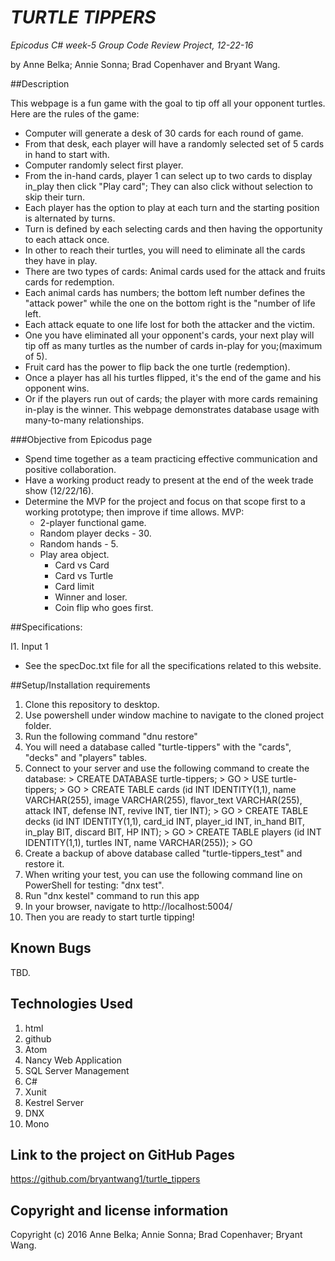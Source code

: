 # _TURTLE TIPPERS_

_*Epicodus C# week-5 Group Code Review Project, 12-22-16*_

by Anne Belka; Annie Sonna; Brad Copenhaver and Bryant Wang.


##Description

This webpage is a fun game with the goal to tip off all your opponent turtles. Here are the rules of the game:
- Computer will generate a desk of 30 cards for each round of game.
- From that desk, each player will have a randomly selected set of 5 cards in hand to start with.
- Computer randomly select first player.
- From the in-hand cards, player 1 can select up to two cards to display in_play then click "Play card"; They can also click without selection to skip their turn.
- Each player has the option to play at each turn and the starting position is alternated by turns.
- Turn is defined by each selecting cards and then having the opportunity to each attack once.
- In other to reach their turtles, you will need to eliminate all the cards they have in play.
- There are two types of cards: Animal cards used for the attack and fruits cards for redemption.
- Each animal cards has numbers; the bottom left number defines the "attack power" while the one on the bottom right is the "number of life left.
- Each attack equate to one life lost for both the attacker and the victim.
- One you have eliminated all your opponent's cards, your next play will tip off as many turtles as the number of cards in-play for you;(maximum of 5).
- Fruit card has the power to flip back the one turtle (redemption).
- Once a player has all his turtles flipped, it's the end of the game and his opponent wins.
- Or if the players run out of cards; the player with more cards remaining in-play is the winner.
This webpage demonstrates database usage with many-to-many relationships.


###Objective from Epicodus page

- Spend time together as a team practicing effective communication and positive collaboration.
- Have a working product ready to present at the end of the week trade show (12/22/16).
- Determine the MVP for the project and focus on that scope first to a working prototype; then improve if time allows.
  MVP:
  * 2-player functional game.
  * Random player decks - 30.
  * Random hands - 5.
  * Play area object.
      - Card vs Card
      - Card vs Turtle
      - Card limit
      - Winner and loser.
      - Coin flip who goes first.


##Specifications:

I1. Input 1
 - See the specDoc.txt file for all the specifications related to this website.

##Setup/Installation requirements

1. Clone this repository to desktop.
2. Use powershell under window machine to navigate to the cloned project folder.
3. Run the following command "dnu restore"
4. You will need a database called "turtle-tippers" with the "cards", "decks" and "players" tables.
5. Connect to your server and use the following command to create the database:
       > CREATE DATABASE turtle-tippers;
       > GO
       > USE turtle-tippers;
       > GO
       > CREATE TABLE cards (id INT IDENTITY(1,1), name VARCHAR(255), image VARCHAR(255), flavor_text VARCHAR(255), attack INT, defense INT, revive INT, tier INT);
       > GO
       > CREATE TABLE decks (id INT IDENTITY(1,1), card_id INT, player_id INT, in_hand BIT, in_play BIT, discard BIT, HP INT);
       > GO
       > CREATE TABLE players (id INT IDENTITY(1,1), turtles INT, name VARCHAR(255));
       > GO
6. Create a backup of above database called "turtle-tippers_test" and restore it.
7. When writing your test, you can use the following command line on PowerShell for testing: "dnx test".  
8. Run "dnx kestel" command to run this app
9. In your browser, navigate to http://localhost:5004/
10. Then you are ready to start turtle tipping!

## Known Bugs
TBD.


## Technologies Used

1. html
2. github
3. Atom
4. Nancy Web Application
5. SQL Server Management
6. C#
7. Xunit
8. Kestrel Server
9. DNX
10. Mono


## Link to the project on GitHub Pages

https://github.com/bryantwang1/turtle_tippers


## Copyright and license information

Copyright (c) 2016 Anne Belka; Annie Sonna; Brad Copenhaver; Bryant Wang.
